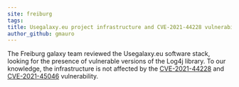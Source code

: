 ```yaml
---
site: freiburg
tags:
title: Usegalaxy.eu project infrastructure and CVE-2021-44228 vulnerability
author_github: gmauro
---
```


The Freiburg galaxy team reviewed the Usegalaxy.eu software stack, looking for the presence of vulnerable versions of the Log4j library. 
To our knowledge, the infrastructure is not affected by the [CVE-2021-44228](https://cve.mitre.org/cgi-bin/cvename.cgi?name=CVE-2021-44228) and [CVE-2021-45046](https://cve.mitre.org/cgi-bin/cvename.cgi?name=CVE-2021-45046) vulnerability.
